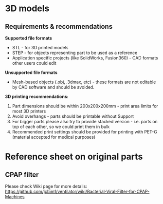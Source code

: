 # 3D models 

## Requirements & recommendations

**Supported file formats**

- STL - for 3D printed models
- STEP - for objects representing part to be used as a reference
- Application specific projects (like SolidWorks, Fusion360) - CAD formats other users could edit 

**Unsupported file formats**
- Mesh-based objects (.obj, .3dmax, etc) - these formats are not editable by CAD software and should be avoided.

**3D printing recommendations:**

1. Part dimensions should be within 200x200x200mm - print area limits for most 3D printers
2. Avoid overhangs - parts should be printable without Support
3. For bigger parts please also try to provide stacked version - i.e. parts on top of each other, so we could print them in bulk
4. Recommended print settings should be provided for printing with PET-G (material accepted for medical purposes)


# Reference sheet on original parts

## CPAP filter
Please check Wiki page for more details: https://github.com/jcl5m1/ventilator/wiki/Bacterial-Viral-Filter-for-CPAP-Machines







